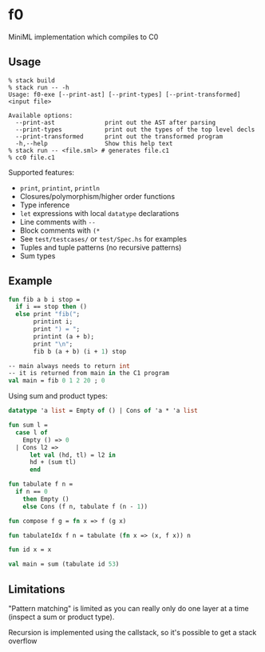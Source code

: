 # f0

MiniML implementation which compiles to C0

## Usage
```
% stack build
% stack run -- -h
Usage: f0-exe [--print-ast] [--print-types] [--print-transformed] <input file>

Available options:
  --print-ast              print out the AST after parsing
  --print-types            print out the types of the top level decls
  --print-transformed      print out the transformed program
  -h,--help                Show this help text
% stack run -- <file.sml> # generates file.c1
% cc0 file.c1 
```

Supported features:
 - `print`, `printint`, `println`
 - Closures/polymorphism/higher order functions
 - Type inference
 - `let` expressions with local `datatype` declarations
 - Line comments with `--` 
 - Block comments with `(*` 
 - See `test/testcases/` or `test/Spec.hs` for examples
 - Tuples and tuple patterns (no recursive patterns)
 - Sum types

## Example

```sml
fun fib a b i stop =
  if i == stop then ()
  else print "fib(";
       printint i;
       print ") = ";
       printint (a + b);
       print "\n";
       fib b (a + b) (i + 1) stop

-- main always needs to return int
-- it is returned from main in the C1 program
val main = fib 0 1 2 20 ; 0
```

Using sum and product types:
```sml
datatype 'a list = Empty of () | Cons of 'a * 'a list 

fun sum l =
  case l of
    Empty () => 0
  | Cons l2 =>
      let val (hd, tl) = l2 in
      hd + (sum tl)
      end

fun tabulate f n =
  if n == 0
    then Empty ()
    else Cons (f n, tabulate f (n - 1))

fun compose f g = fn x => f (g x)

fun tabulateIdx f n = tabulate (fn x => (x, f x)) n

fun id x = x

val main = sum (tabulate id 53)
```

## Limitations
"Pattern matching" is limited as you can really only
do one layer at a time (inspect a sum or product type).

Recursion is implemented using the callstack,
so it's possible to get a stack overflow
